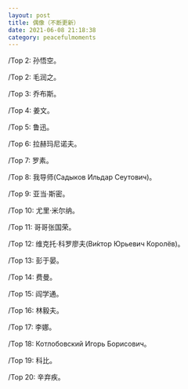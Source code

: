 ```yaml
---
layout: post
title: 偶像（不断更新）
date: 2021-06-08 21:18:38
category: peacefulmoments
---
```


/Top 2: 孙悟空。

/Top 2: 毛润之。

/Top 3: 乔布斯。

/Top 4: 姜文。

/Top 5: 鲁迅。

/Top 6: 拉赫玛尼诺夫。

/Top 7: 罗素。

/Top 8: 我导师(Садыков Ильдар Сеутович)。

/Top 9: 亚当·斯密。

/Top 10: 尤里·米尔纳。

/Top 11: 哥哥张国荣。

/Top 12: 维克托·科罗廖夫(Ви́ктор Юрьевич Королёв)。

/Top 13: 彭于晏。

/Top 14: 费曼。

/Top 15: 阎学通。

/Top 16: 林毅夫。

/Top 17: 李娜。

/Top 18: Котлобовский Игорь Борисович。

/Top 19: 科比。

/Top 20: 辛弃疾。

